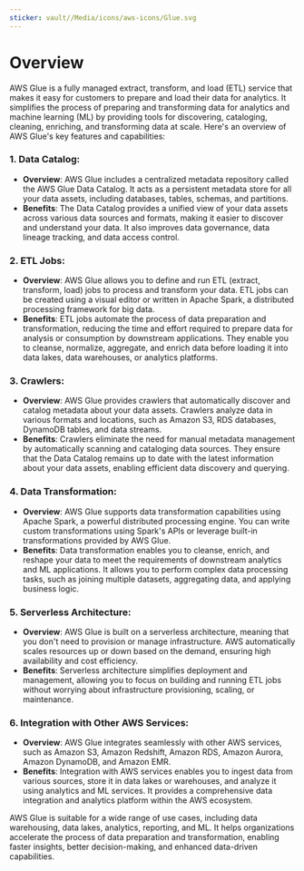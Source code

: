 ```yaml
---
sticker: vault//Media/icons/aws-icons/Glue.svg
---
```

# Overview

AWS Glue is a fully managed extract, transform, and load (ETL) service that makes it easy for customers to prepare and load their data for analytics. It simplifies the process of preparing and transforming data for analytics and machine learning (ML) by providing tools for discovering, cataloging, cleaning, enriching, and transforming data at scale. Here's an overview of AWS Glue's key features and capabilities:

### 1. Data Catalog:

- **Overview**: AWS Glue includes a centralized metadata repository called the AWS Glue Data Catalog. It acts as a persistent metadata store for all your data assets, including databases, tables, schemas, and partitions.
- **Benefits**: The Data Catalog provides a unified view of your data assets across various data sources and formats, making it easier to discover and understand your data. It also improves data governance, data lineage tracking, and data access control.

### 2. ETL Jobs:

- **Overview**: AWS Glue allows you to define and run ETL (extract, transform, load) jobs to process and transform your data. ETL jobs can be created using a visual editor or written in Apache Spark, a distributed processing framework for big data.
- **Benefits**: ETL jobs automate the process of data preparation and transformation, reducing the time and effort required to prepare data for analysis or consumption by downstream applications. They enable you to cleanse, normalize, aggregate, and enrich data before loading it into data lakes, data warehouses, or analytics platforms.

### 3. Crawlers:

- **Overview**: AWS Glue provides crawlers that automatically discover and catalog metadata about your data assets. Crawlers analyze data in various formats and locations, such as Amazon S3, RDS databases, DynamoDB tables, and data streams.
- **Benefits**: Crawlers eliminate the need for manual metadata management by automatically scanning and cataloging data sources. They ensure that the Data Catalog remains up to date with the latest information about your data assets, enabling efficient data discovery and querying.

### 4. Data Transformation:

- **Overview**: AWS Glue supports data transformation capabilities using Apache Spark, a powerful distributed processing engine. You can write custom transformations using Spark's APIs or leverage built-in transformations provided by AWS Glue.
- **Benefits**: Data transformation enables you to cleanse, enrich, and reshape your data to meet the requirements of downstream analytics and ML applications. It allows you to perform complex data processing tasks, such as joining multiple datasets, aggregating data, and applying business logic.

### 5. Serverless Architecture:

- **Overview**: AWS Glue is built on a serverless architecture, meaning that you don't need to provision or manage infrastructure. AWS automatically scales resources up or down based on the demand, ensuring high availability and cost efficiency.
- **Benefits**: Serverless architecture simplifies deployment and management, allowing you to focus on building and running ETL jobs without worrying about infrastructure provisioning, scaling, or maintenance.

### 6. Integration with Other AWS Services:

- **Overview**: AWS Glue integrates seamlessly with other AWS services, such as Amazon S3, Amazon Redshift, Amazon RDS, Amazon Aurora, Amazon DynamoDB, and Amazon EMR.
- **Benefits**: Integration with AWS services enables you to ingest data from various sources, store it in data lakes or warehouses, and analyze it using analytics and ML services. It provides a comprehensive data integration and analytics platform within the AWS ecosystem.

AWS Glue is suitable for a wide range of use cases, including data warehousing, data lakes, analytics, reporting, and ML. It helps organizations accelerate the process of data preparation and transformation, enabling faster insights, better decision-making, and enhanced data-driven capabilities.
